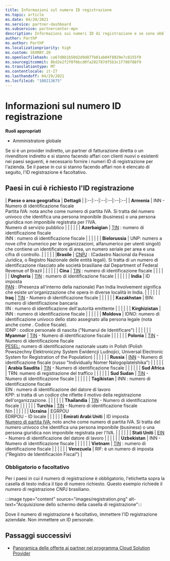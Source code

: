 ```yaml
---
title: Informazioni sul numero ID registrazione
ms.topic: article
ms.date: 04/20/2021
ms.service: partner-dashboard
ms.subservice: partnercenter-mpn
description: Informazioni sui numeri ID di registrazione e se sono obbligatori per il proprio paese.
author: ParthP
ms.author: ParthP
ms.localizationpriority: high
ms.custom: SEOMAY.20
ms.openlocfilehash: ca67d8b1b50d2d9d877b01ab04f8029e7c8155f0
ms.sourcegitcommit: 8bd2e2f2f0f6bcd0fa202787df5b3c1f786f88f9
ms.translationtype: MT
ms.contentlocale: it-IT
ms.lasthandoff: 04/29/2021
ms.locfileid: "108213675"
---
```

# <a name="registration-id-number-information"></a>Informazioni sul numero ID registrazione

**Ruoli appropriati**

- Amministratore globale
 
Se si è un provider indiretto, un partner di fatturazione diretta o un rivenditore indiretto e si stanno facendo affari con clienti nuovi o esistenti nei paesi seguenti, è necessario fornire i numeri ID di registrazione per l'azienda. Se il paese in cui si stanno facendo affari non è elencato di seguito, l'ID registrazione è facoltativo.

## <a name="countries-where-registration-id-is-required"></a>Paesi in cui è richiesto l'ID registrazione

| **Paese o area geografica** | **Dettagli** |
|:--|:--|:--|:--|:--|:--|
| **Armenia** | INN - Numero di identificazione fiscale<br>Partita IVA: nota anche come numero di partita IVA. Si tratta del numero univoco che identifica una persona imponibile (business) o una persona giuridica non imponibile registrata per l'IVA.<br>Numero di servizio pubblico |  |  | |  |
| **Azerbaigian**  | [TIN](http://www.oecd.org/tax/automatic-exchange/crs-implementation-and-assistance/tax-identification-numbers/Azerbaijan-TIN.pdf) : numero di identificazione fiscale<br>INN : numero di identificazione fiscale |  |  |  |  |
| **Bielorussia**  | UNP: numero a nove cifre (numerico per le organizzazioni, alfanumerico per utenti singoli) che contiene un identificatore di area, un numero seriale per area e una cifra di controllo. |  |  |  |  |
|**Brasile** | [CNPJ](http://www.oecd.org/tax/automatic-exchange/crs-implementation-and-assistance/tax-identification-numbers/Brazil-TIN.pdf) : (Cadastro Nacional da Pessoa Jurìdica, o Registro Nazionale delle entità legali). Si tratta di un numero di identificazione rilasciato alle società brasiliane dal Department of Federal Revenue of Brazil  |  |  |  |  |
| **Cina** | [TIN](http://www.oecd.org/tax/automatic-exchange/crs-implementation-and-assistance/tax-identification-numbers/China-TIN.pdf) : numero di identificazione fiscale |  |  |  |  |
| **Ungheria**  | [TIN](http://www.oecd.org/tax/automatic-exchange/crs-implementation-and-assistance/tax-identification-numbers/Hungary-TIN.pdf) : numero di identificazione fiscale |  |  |  |  |
| **India** | ID imposta<br>[PAN](http://www.oecd.org/tax/automatic-exchange/crs-implementation-and-assistance/tax-identification-numbers/India-TIN.pdf) : (Presenza all'interno della nazionale) Pan India Involvement significa che esiste un'organizzazione che opera in diverse località in India. |  |  |  |  |
| **Iraq** | [TIN](http://www.oecd.org/tax/automatic-exchange/crs-implementation-and-assistance/tax-identification-numbers/) - Numero di identificazione fiscale |  |  |  |  |
| **Kazakhstan**  | BIN: numero di identificazione bancaria<br>IIN : numero di identificazione dell'autorità emittente |  |  |  |  |
| **Kirghizistan**  | INN : numero di identificazione fiscale |  |  |  |  |
| **Moldova**  | IDNO: numero di identificazione univoco dello stato assegnato alla persona legale (nota anche come . Codice fiscale).<br>IDNP : codice personale di nascita ("Numarul de Identificare") |  |  |  |  |
| **Myanmar** | [TIN](http://www.oecd.org/tax/automatic-exchange/crs-implementation-and-assistance/tax-identification-numbers/) - Numero di identificazione fiscale |  |  |  |  |
| **Polonia**  | [TIN](http://www.oecd.org/tax/automatic-exchange/crs-implementation-and-assistance/tax-identification-numbers/Poland-TIN.pdf) - Numero di identificazione fiscale<br>[PESEL:](http://www.oecd.org/tax/automatic-exchange/crs-implementation-and-assistance/tax-identification-numbers/Poland-TIN.pdf) numero di identificazione nazionale usato in Polish (Polish Powszechny Elektroniczny System Ewidencji Ludnojici, Universal Electronic System for Registration of the Population) |  |  |  |  |
| **Russia**  | [INN](http://www.oecd.org/tax/automatic-exchange/crs-implementation-and-assistance/tax-identification-numbers/Russia-TIN.pdf) – Numero di identificazione fiscale (russo "Individualiy Nomer Nalogoplatelshika") |  |  |  |  |
| **Arabia Saudita** | [TIN](http://www.oecd.org/tax/automatic-exchange/crs-implementation-and-assistance/tax-identification-numbers/Saudi-Arabia-TIN.pdf) - Numero di identificazione fiscale |  |  |  |  |
| **Sud Africa** | TRN: numero di registrazione del traffico |  |  |  |  |
| **Sud Sudan** | [TIN](http://www.oecd.org/tax/automatic-exchange/crs-implementation-and-assistance/tax-identification-numbers/) - Numero di identificazione fiscale |  |  |  |  |
| **Tagikistan**  | INN : numero di identificazione fiscale<br>EIN : numero di identificazione del datore di lavoro<br>KPP: si tratta di un codice che riflette il motivo della registrazione dell'organizzazione. |  |  |  |  |
| **Thailandia** | [TIN](http://www.oecd.org/tax/automatic-exchange/crs-implementation-and-assistance/tax-identification-numbers/) - Numero di identificazione fiscale |  |  |  |  |
| **Turchia** | [TIN](http://www.oecd.org/tax/automatic-exchange/crs-implementation-and-assistance/tax-identification-numbers/Turkey-TIN.pdf) - Numero di identificazione fiscale<br>Nin |  |  |  |  |
| **Ucraina**  | EGRPOU<br>EDRPOU - ID locale |  |  |  |  |
| **Emirati Arabi Uniti** | ID imposta<br>[Numero di partita IVA:](http://www.oecd.org/tax/automatic-exchange/crs-implementation-and-assistance/tax-identification-numbers/UAE-TIN.pdf) noto anche come numero di partita IVA. Si tratta del numero univoco che identifica una persona imponibile (business) o una persona giuridica non imponibile registrata per l'IVA. |  |  |  |  |
| **Stati Uniti** | [EIN](https://irs.ein-forms-gov.com/?keyword=employer%20identification%20number&source=Google&network=o&device=c&devicemodel=&mobile=&adposition%5d&targetid=kwd-81501461534755:loc-190&msclkid=458d3159f6051392f5286e8e75ed79ce) - Numero di identificazione del datore di lavoro |  |  |  |  |
| **Uzbekistan**  | INN - Numero di identificazione fiscale |  |  |  |  |
| **Vietnam** | [TIN](http://www.oecd.org/tax/automatic-exchange/crs-implementation-and-assistance/tax-identification-numbers/) : numero di identificazione fiscale |  |  |  |  |
| **Venezuela** | RIF: è un numero di imposta ("Registro de Identificación Fiscal") |  

### <a name="mandatory-or-optional"></a>Obbligatorio o facoltativo
 
Per i paesi in cui il numero di registrazione è obbligatorio, l'etichetta sopra la casella di testo indica il tipo di numero richiesto.
Questo esempio richiede il numero di registrazione CNPJ brasiliano.

:::image type="content" source="images/registration.png" alt-text="Acquisizione dello schermo della casella di registrazione":::

Dove il numero di registrazione è facoltativo, immettere l'ID registrazione aziendale. Non immettere un ID personale.

## <a name="next-steps"></a>Passaggi successivi

- [Panoramica delle offerte ai partner nel programma Cloud Solution Provider](csp-offers.md)